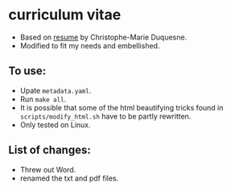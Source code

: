 # curriculum vitae

* Based on [resume](https://github.com/chmduquesne/resume) by Christophe-Marie Duquesne.
* Modified to fit my needs and embellished.

## To use:

* Upate `metadata.yaml`.
* Run `make all`.
* It is possible that some of the html beautifying tricks found in `scripts/modify_html.sh` have to be partly rewritten.
* Only tested on Linux.

## List of changes:
* Threw out Word.
* renamed the txt and pdf files.

